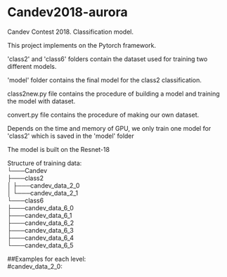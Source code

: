 # Candev2018-aurora
Candev Contest 2018. Classification model.         

This project implements on the Pytorch framework.

'class2' and 'class6' folders contain the dataset used for training two different models.

'model' folder contains the final model for the class2 classification.

class2new.py file contains the procedure of building a model and training the model with dataset.

convert.py file contains the procedure of making our own dataset.

Depends on the time and memory of GPU, we only train one model for 'class2' which is saved in the 'model' folder

The model is built on the Resnet-18

Structure of training data:     
└───Candev         
    ├───class2              
    │   ├───candev_data_2_0               
    │   └───candev_data_2_1           
    └───class6              
        ├───candev_data_6_0              
        ├───candev_data_6_1             
        ├───candev_data_6_2          
        ├───candev_data_6_3          
        ├───candev_data_6_4          
        └───candev_data_6_5             
      
##Examples for each level:       
#candev_data_2_0:        
